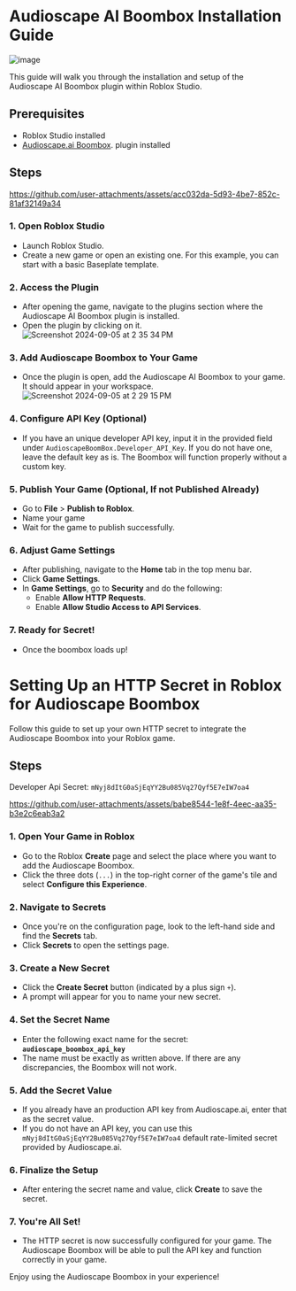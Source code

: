 # Audioscape AI Boombox Installation Guide
![image](https://github.com/user-attachments/assets/5635347b-86fa-4630-8bdd-77639ce05811)

This guide will walk you through the installation and setup of the Audioscape AI Boombox plugin within Roblox Studio.

## Prerequisites
- Roblox Studio installed
- [Audioscape.ai Boombox](https://create.roblox.com/store/asset/128208368873453/Audioscapeai-Boombox-Plugin). plugin installed

## Steps

https://github.com/user-attachments/assets/acc032da-5d93-4be7-852c-81af32149a34


### 1. Open Roblox Studio
- Launch Roblox Studio.
- Create a new game or open an existing one. For this example, you can start with a basic Baseplate template.

### 2. Access the Plugin
- After opening the game, navigate to the plugins section where the Audioscape AI Boombox plugin is installed.
- Open the plugin by clicking on it.
![Screenshot 2024-09-05 at 2 35 34 PM](https://github.com/user-attachments/assets/686752a4-37df-4ec7-90d8-e8bfc3afce49)

### 3. Add Audioscape Boombox to Your Game
- Once the plugin is open, add the Audioscape AI Boombox to your game. It should appear in your workspace.
![Screenshot 2024-09-05 at 2 29 15 PM](https://github.com/user-attachments/assets/68a57060-9560-458f-9109-43cadc5a5bc8)


### 4. Configure API Key (Optional)
- If you have an unique developer API key, input it in the provided field under `AudioscapeBoomBox.Developer_API_Key`. If you do not have one, leave the default key as is. The Boombox will function properly without a custom key.

### 5. Publish Your Game (Optional, If not Published Already)
- Go to **File** > **Publish to Roblox**.
- Name your game
- Wait for the game to publish successfully.

### 6. Adjust Game Settings
- After publishing, navigate to the **Home** tab in the top menu bar.
- Click **Game Settings**.
- In **Game Settings**, go to **Security** and do the following:
  - Enable **Allow HTTP Requests**.
  - Enable **Allow Studio Access to API Services**.

### 7. Ready for Secret!
- Once the boombox loads up!


# Setting Up an HTTP Secret in Roblox for Audioscape Boombox

Follow this guide to set up your own HTTP secret to integrate the Audioscape Boombox into your Roblox game.

## Steps

Developer Api Secret:
`mNyj8dItG0aSjEqYY2Bu085Vq27Qyf5E7eIW7oa4`

https://github.com/user-attachments/assets/babe8544-1e8f-4eec-aa35-b3e2c6eab3a2

### 1. Open Your Game in Roblox
- Go to the Roblox **Create** page and select the place where you want to add the Audioscape Boombox.
- Click the three dots (`...`) in the top-right corner of the game's tile and select **Configure this Experience**.

### 2. Navigate to Secrets
- Once you're on the configuration page, look to the left-hand side and find the **Secrets** tab.
- Click **Secrets** to open the settings page.

### 3. Create a New Secret
- Click the **Create Secret** button (indicated by a plus sign `+`).
- A prompt will appear for you to name your new secret.

### 4. Set the Secret Name
- Enter the following exact name for the secret:  
  **`audioscape_boombox_api_key`**
- The name must be exactly as written above. If there are any discrepancies, the Boombox will not work.

### 5. Add the Secret Value
- If you already have an production API key from Audioscape.ai, enter that as the secret value.
- If you do not have an API key, you can use this `mNyj8dItG0aSjEqYY2Bu085Vq27Qyf5E7eIW7oa4` default rate-limited secret provided by Audioscape.ai. 

### 6. Finalize the Setup
- After entering the secret name and value, click **Create** to save the secret.

### 7. You're All Set!
- The HTTP secret is now successfully configured for your game. The Audioscape Boombox will be able to pull the API key and function correctly in your game.

Enjoy using the Audioscape Boombox in your experience!



